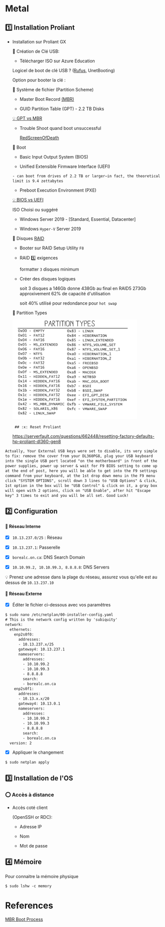 # Metal


## :one: Installation Proliant

* Installation sur Proliant GX

  :pushpin: Création de Clé USB:
   
    - Télécharger ISO sur Azure Education
    
    Logicel de boot de clé USB ? ([Rufus](https://github.com/CollegeBoreal/Tutoriels/tree/master/7.Microsoft/servers/ISO), UnetBooting)
    
    Option pour booter la clé : 
    
   :pushpin: Système de fichier (Partition Scheme)
      
    * Master Boot Record [(MBR)](http://www.invoke-ir.com/2015/05/ontheforensictrail-part2.html) 

    * GUID Partition Table (GPT) - 2.2 TB Disks
    
    [:bulb: GPT vs MBR](https://www.howtogeek.com/193669/whats-the-difference-between-gpt-and-mbr-when-partitioning-a-drive)

   * Trouble Shoot quand boot unsuccessful

     [RedScreenOfDeath](https://github.com/CollegeBoreal/Laboratoires/blob/master/3202/proliant/TroubleShoot.md#pushpin-red-screen-of-death) 
     
  :pushpin: Boot
  
     * Basic Input Output System (BIOS)
     
     * Unified Extensible Firmware Interface (UEFI) 
     
      - can boot from drives of 2.2 TB or larger—in fact, the theoretical limit is 9.4 zettabytes
     
     * Preboot Execution Environment (PXE)
     
     [:bulb: BIOS vs UEFI](https://www.howtogeek.com/56958/htg-explains-how-uefi-will-replace-the-bios/)
              
    ISO Choisi ou suggéré
    
    - Windows Server 2019 - [Standard, Essential, Datacenter]
    
    - Windows `Hyper-V` Server 2019
    
   :pushpin: Disques [RAID](https://github.com/CollegeBoreal/Laboratoires/tree/master/3202/proliant/RAID)
   
    - Booter sur RAID Setup Utility `F8`
    
    - RAID :five: exigences
    
      formatter `3` disques minimum
      
    - Créer des disques logiques
    
      soit 3 disques a 146Gb donne 438Gb au final en RAID5 273Gb approxivement 62% de capacité d'utilisation
      
      soit 40% utilisé pour redondance pour `hot swap`
      
    :pushpin: Partition Types
    
    
    ![image](images/PartitionTypes.png)
    
    
       ## :x: Reset Proliant 
   
   https://serverfault.com/questions/662448/resetting-factory-defaults-hp-proliant-dl360-gen8
   
```
Actually, Your External USB keys were set to disable, its very simple to fix: remove the cover from your DL360PG8, plug your USB keyboard into the single USB port located "on the motherboard" in front of the power supplies, power up server & wait for F9 BIOS setting to come up at the end of post, here you will be able to get into the F9 settings command from your keyboard, at the 1st drop down menu in the F9 menu click "SYSTEM OPTIONS", scroll down 3 lines to "USB Options" & click, 1st option in the box will be "USB Control" & click on it, a gray box will open with 2 options, click on "USB Enable", after hit "Escape key" 3 times to exit and you will be all set. Good Luck!
```

## :two: Configuration

#### :electric_plug: Réseau Interne

- [x] `10.13.237.0/25` : Réseau

- [x] `10.13.237.1`: Passerelle

- [x] `borealc.on.ca`: DNS Search Domain

- [x] `10.10.99.2, 10.10.99.3, 8.8.8.8`: DNS Servers

:bulb: Prenez une adresse dans la plage du réseau, assurez vous qu'elle est au dessus de `10.13.237.10`

#### :electric_plug: Réseau Externe

- [x] Éditer le fichier ci-dessous avec vos paramêtres

```
$ sudo nano /etc/netplan/00-installer-config.yaml 
# This is the network config written by 'subiquity'
network:
  ethernets:
    enp2s0f0:
      addresses:
      - 10.13.237.x/25
      gateway4: 10.13.237.1
      nameservers:
        addresses:
        - 10.10.99.2
        - 10.10.99.3
        - 8.8.8.8
        search:
        - borealc.on.ca
    enp2s0f1:
      addresses:
      - 10.13.x.x/20
      gateway4: 10.13.0.1
      nameservers:
        addresses:
        - 10.10.99.2
        - 10.10.99.3
        - 8.8.8.8
        search:
        - borealc.on.ca
  version: 2
```

- [x] Appliquer le changement

```
$ sudo netplan apply
```

## :three: Installation de l'OS 

### :o: Accès à distance 

 * Accès coté client
 
    (OpenSSH or RDC):
    
    * Adresse IP
    
    * Nom
    
    * Mot de passe
          
## :four: Mémoire

Pour connaitre la mémoire physique

```
$ sudo lshw -c memory
```
          
# References

[MBR Boot Process](https://neosmart.net/wiki/mbr-boot-process)
      
      
      
      
      
      
      
   
     
    
    
   

